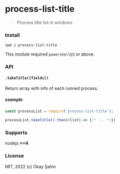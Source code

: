 # process-list-title
>Process title list in windows

### Install
```
npm i process-list-title
```

This module required `powershell@3` or above.

### API

#### `.takeTitle([fields])`
Return array with info of each runned process.


##### example
```js
const processList = require('process-list-title');

processList.takeTitle().then((list) => {/* ... */})
```

### Supports
nodejs  **>=4**

### License
MIT, 2022 (c) Okay Şahin

